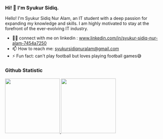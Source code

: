 ### Hi! 👋 I'm Syukur Sidiq.

Hello! I'm Syukur Sidiq Nur Alam, an IT student with a deep passion for expanding my knowledge and skills. I am highly motivated to stay at the forefront of the ever-evolving IT industry.

- 🙍‍♂️ connect with me on linkedin : www.linkedin.com/in/syukur-sidiq-nur-alam-7454a7250
- 📫 How to reach me: syukursidiqnuralam@gmail.com
- ⚡ Fun fact: can't play football but loves playing football games😅
  
  
### Github Statistic
<p align="left">
<a href="https://github.com/dimasmds">
  <img height="180em" src="https://github-readme-stats-eight-theta.vercel.app/api?username=Alam12346&show_icons=true&theme=algolia&include_all_commits=true&count_private=true"/>
  <img height="180em" src="https://github-readme-stats-eight-theta.vercel.app/api/top-langs/?username=Alam12346&layout=compact&langs_count=8&theme=algolia"/>
</a>
</p>

